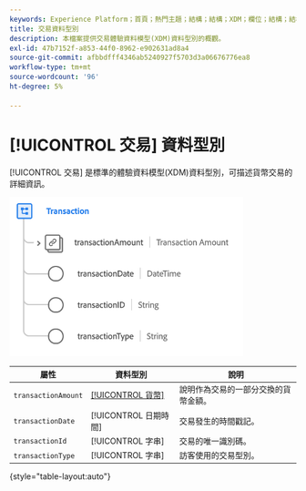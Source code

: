 ```yaml
---
keywords: Experience Platform；首頁；熱門主題；結構；結構；XDM；欄位；結構；結構；交易；資料型別；資料型別；
title: 交易資料型別
description: 本檔案提供交易體驗資料模型(XDM)資料型別的概觀。
exl-id: 47b7152f-a853-44f0-8962-e902631ad8a4
source-git-commit: afbbdfff4346ab5240927f5703d3a06676776ea8
workflow-type: tm+mt
source-wordcount: '96'
ht-degree: 5%

---
```


# [!UICONTROL 交易] 資料型別

[!UICONTROL 交易] 是標準的體驗資料模型(XDM)資料型別，可描述貨幣交易的詳細資訊。

![交易結構](../images/data-types/transaction.png)

| 屬性 | 資料型別 | 說明 |
| --- | --- | --- |
| `transactionAmount` | [[!UICONTROL 貨幣]](./currency.md) | 說明作為交易的一部分交換的貨幣金額。 |
| `transactionDate` | [!UICONTROL 日期時間] | 交易發生的時間戳記。 |
| `transactionId` | [!UICONTROL 字串] | 交易的唯一識別碼。 |
| `transactionType` | [!UICONTROL 字串] | 訪客使用的交易型別。 |

{style="table-layout:auto"}

